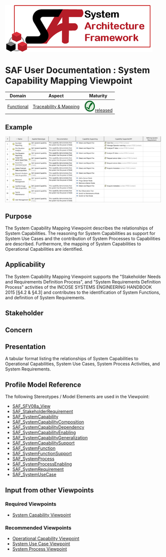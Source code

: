 ![System Architecture Framework](../diagrams/Logo_SAF.png)
# SAF User Documentation : System Capability Mapping Viewpoint
|**Domain**|**Aspect**|**Maturity**|
| --- | --- | --- |
|[Functional](../domains.md#Domain-Functional)|[Traceability & Mapping](../aspects.md#Aspect-Traceability-&-Mapping)|![Released](../diagrams/Symbol_confirmed.svg.png )[released](../using-saf/maturity.md#released)|
## Example
![FFDS Capability Mapping Table](../diagrams/FFDS-Capability-Mapping-Table.svg)
## Purpose
The System Capability Mapping Viewpoint describes the relationships of System Capabilities. The reasoning for System Capabilities as support for System Use Cases and the contribution of System Processes to Capabilities are described. Furthermore, the mapping of System Capabilities to Operational Capabilities are identified.
## Applicability
The System Capability Mapping Viewpoint supports the "Stakeholder Needs and Requirements Definition Process", and "System Requirements Definition Process" activities of the INCOSE SYSTEMS ENGINEERING HANDBOOK 2015 [§4.2 & §4.3] and contributes to the identification of System Functions, and definition of System Requirements.
## Stakeholder
## Concern
## Presentation
A tabular format listing the relationships of System Capabilities to Operational Capabilities, System Use Cases, System Process Activities, and System Requirements.

## Profile Model Reference
The following Stereotypes / Model Elements are used in the Viewpoint:
* [SAF_SFV08a_View](../stereotypes.md#SAF_SFV08a_View)
* [SAF_StakeholderRequirement](../stereotypes.md#SAF_StakeholderRequirement)
* [SAF_SystemCapability](../stereotypes.md#SAF_SystemCapability)
* [SAF_SystemCapabilityComposition](../stereotypes.md#SAF_SystemCapabilityComposition)
* [SAF_SystemCapabilityDependency](../stereotypes.md#SAF_SystemCapabilityDependency)
* [SAF_SystemCapabilityEnabling](../stereotypes.md#SAF_SystemCapabilityEnabling)
* [SAF_SystemCapabilityGeneralization](../stereotypes.md#SAF_SystemCapabilityGeneralization)
* [SAF_SystemCapabilitySupport](../stereotypes.md#SAF_SystemCapabilitySupport)
* [SAF_SystemFunction](../stereotypes.md#SAF_SystemFunction)
* [SAF_SystemFunctionSupport](../stereotypes.md#SAF_SystemFunctionSupport)
* [SAF_SystemProcess](../stereotypes.md#SAF_SystemProcess)
* [SAF_SystemProcessEnabling](../stereotypes.md#SAF_SystemProcessEnabling)
* [SAF_SystemRequirement](../stereotypes.md#SAF_SystemRequirement)
* [SAF_SystemUseCase](../stereotypes.md#SAF_SystemUseCase)
## Input from other Viewpoints
### Required Viewpoints
* [System Capability Viewpoint](System-Capability-Viewpoint.md)
### Recommended Viewpoints
* [Operational Capability Viewpoint](Operational-Capability-Viewpoint.md)
* [System Use Case Viewpoint](System-Use-Case-Viewpoint.md)
* [System Process Viewpoint](System-Process-Viewpoint.md)
